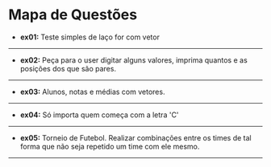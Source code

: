# Mapa de Questões

- **ex01:** Teste simples de laço for com vetor
---
- **ex02:** Peça para o user digitar alguns valores, imprima quantos e as posições
  dos que são pares.
---
- **ex03:** Alunos, notas e médias com vetores.
---
- **ex04:** Só importa quem começa com a letra 'C'
---
- **ex05:** Torneio de Futebol. Realizar combinações entre os times de tal forma que
  não seja repetido um time com ele mesmo.
---